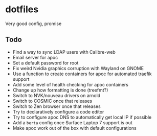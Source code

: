 # dotfiles

Very good config, promise 

## Todo

- Find a way to sync LDAP users with Calibre-web
- Email server for apoc
- Set a default password for root
- Fix weird Nvidia graphics corruption with Wayland on GNOME
- Use a function to create containers for apoc for automated traefik support
- Add some level of health checking for apoc containers
- Change up how formatting is done (treefmt?)
- Switch to NVK/nouveau drivers on arnold
- Switch to COSMIC once that releases
- Switch to Zen browser once that releases
- Try to declaratively configure a code editor
- Try to configure apoc DNS to automatically get local IP if possible
- Add a `berta` config once Surface Laptop 7 support is out
- Make apoc work out of the box with default configurations

